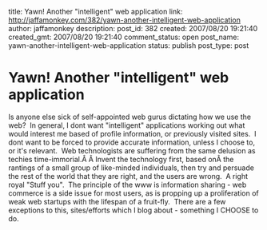 title: Yawn! Another "intelligent" web application
link: http://jaffamonkey.com/382/yawn-another-intelligent-web-application
author: jaffamonkey
description: 
post_id: 382
created: 2007/08/20 19:21:40
created_gmt: 2007/08/20 19:21:40
comment_status: open
post_name: yawn-another-intelligent-web-application
status: publish
post_type: post

# Yawn! Another "intelligent" web application

Is anyone else sick of self-appointed web gurus dictating how we use the web?  In general, I dont want "intelligent" applications working out what would interest me based of profile information, or previously visited sites.  I dont want to be forced to provide accurate information, unless I choose to, or it's relevant.  Web technologists are suffering from the same delusion as techies time-immorial.Â Â Invent the technology first, based onÂ the rantings of a small group of like-minded individuals, then try and persuade the rest of the world that they are right, and the users are wrong.  A right royal "Stuff you".  The principle of the www is information sharing - web commerce is a side issue for most users, as is propping up a proliferation of weak web startups with the lifespan of a fruit-fly.  There are a few exceptions to this, sites/efforts which I blog about - something I CHOOSE to do.